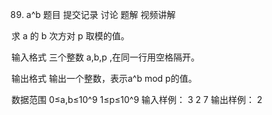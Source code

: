 89. a^b
   题目
   提交记录
   讨论
   题解
   视频讲解

求 a 的 b 次方对 p 取模的值。

输入格式
三个整数 a,b,p ,在同一行用空格隔开。

输出格式
输出一个整数，表示a^b mod p的值。

数据范围
0≤a,b≤10^9 
1≤p≤10^9
输入样例：
3 2 7
输出样例：
2